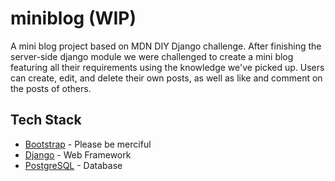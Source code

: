 # miniblog (WIP)
A mini blog project based on MDN DIY Django challenge. After finishing the server-side django module we were challenged to create a mini blog featuring all their requirements using the knowledge we've picked up. Users can create, edit, and delete their own posts, as well as like and comment on the posts of others.

## Tech Stack
- [Bootstrap](https://getbootstrap.com/) - Please be merciful
- [Django](https://www.djangoproject.com/) - Web Framework
- [PostgreSQL](https://www.postgresql.org/) - Database
